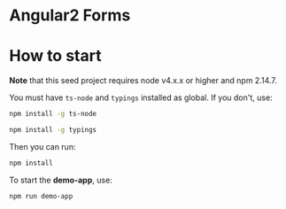 # Angular2 Forms

# How to start

**Note** that this seed project requires node v4.x.x or higher and npm 2.14.7.


You must have `ts-node` and `typings` installed as global. If you don't, use:

```bash
npm install -g ts-node
```

```bash
npm install -g typings
```

Then you can run: 

```bash
npm install 
```

To start the **demo-app**, use:

```bash
npm run demo-app
```


